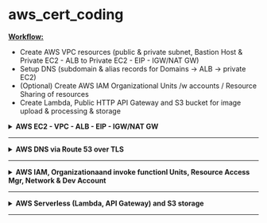 # aws_cert_coding

<b><u>Workflow:</u></b>

- Create AWS VPC resources (public & private subnet, Bastion Host & Private EC2 - ALB to Private EC2 - EIP - IGW/NAT GW)
- Setup DNS (subdomain & alias records for Domains -> ALB -> private EC2)
- (Optional) Create AWS IAM Organizational Units /w accounts / Resource Sharing of resources
- Create Lambda, Public HTTP API Gateway and S3 bucket for image upload & processing & storage

<details closed>
<summary><b>AWS EC2 - VPC - ALB - EIP - IGW/NAT GW</b></summary>


#### Architectural Overview
TODO

<u>Included Resources:</u>

- Single VPC with 1 public subnet and 2 private subnets (in 2 AZs)
- Public Subnet with NAT GW + IGW
- EC2 Bastion Host in Public Subnet
- EC2 private instance(s) in private subnet only reachable from ALB/Bastion Host
- ALB in public and private subnet (2 AZs) for accessing private EC2 instance
- Elastic IP for TODO
- TODO

### 1. Install EC2 Bastion Host, 1-n EC2 Instances, VPCs /w Private & Public Subnet, IGW, NAT GW, Elastic IP, Load Balancer for ingress to private EC2 etc.

#### a. Setup Environment Variables with your secrets and configuration
scaffold the .env files with the following script and fill in your own details.
```bash
cd scripts/ && ./setup-env-vars.sh
```

#### b. Associate SSH Key to Instance
Create Public/Private Key pair so ec2-instance can add the public key to its ssh_config or use an existing key pair.

#### c. Provide custom variables
Create `aws_cert_coding/aws_ec2_vpc_subnets/terraform/terraform.tfvars` file and change any desired variables by overwriting the default values within `variables.tf`
```bash
my_ips                      = ["81.xxx.xxx.231/32", "33.xxx.xxx.xxx/32"]
public_key_location         = "~/.ssh/id_ed25519.pub"
public_key_name             = "id_ed25519.pub"
private_key_location        = "~/.ssh/id_ed25519"
private_key_name            = "id_ed25519"
bastion_host_instance_type  = "t2.micro"
ec2_instance_type           = "t2.micro"
ec2_instance_count          = 1
```

#### d. Create S3 bucket to store terraform state to synchronize the state to remote storage as secure backup

See https://github.com/hangrybear666/12-devops-bootcamp__terraform
- Simply follow bonus step 3 to setup the s3 backend used in this project's `provider.tf` file (only required once for all states).
- Change bucket = "{YOUR_S3_UNIQUE_BUCKET_NAME}" in `provider.tf` that you've set in bonus project 3.

#### e. Setup Infrastructure

```bash
cd aws_ec2_vpc_subnets/terraform
source .env
terraform init
terraform apply --auto-approve
```

<b>Terraform logs the ssh command for bastion host and the private ec2 ip</b>

```bash
ssh -i ~/.ssh/id_ed25519 admin@PUBLIC_BASTION_IP
ssh -i ~/.ssh/id_ed25519 admin@PRIVATE_EC2_IP

# OR use transitive SSH Agent Port Forwarding
eval $(ssh-agent)
ssh-add ~/.ssh/id_ed25519
ssh -A admin@PUBLIC_BASTION_IP
ssh admin@PRIVATE_EC2_IP
```

<b>Follow the terraform output to provision the ec2-instances</b>

- Mounts Elastic File System Network drive to /mnt/nfs/ in bastion host and ec2-instances (dev-1 - dev-n)
- Installs git repo containing basic setup scripts for debian ec2 instances (.env file with credentials from step a) is provisioned via tf)
- configures swapfile so ec2 instance doesn't crash when RAM is fully allocated
- installs docker engine and adds as systemctl service
- starts an nginx docker container serving a static html file with dynamic ip and hostname information exposed later via load balancer

```bash
#   __   ___ ___       __             __  ___            __   ___
#  /__` |__   |  |  | |__)    | |\ | /__`  |   /\  |\ | /  ` |__
#  .__/ |___  |  \__/ |       | | \| .__/  |  /~~\ | \| \__, |___ [dev-1]

# bastion host
ssh -i ~/.ssh/id_ed25519 admin@3.126.9.131
bash /home/admin/mount_efs_drive.sh 10.0.2.6

# private ec2-instance dev-2
ssh -i ~/.ssh/id_ed25519 admin@10.0.2.31
bash /home/admin/mount_efs_drive.sh 10.0.2.6
bash /home/admin/install-git-on-debian-ec2.sh
cd /home/admin/git/ec2-debian-init/scripts/
sudo ./configure-ec2-swapfile.sh
bash install-docker-engine.sh
cd /home/admin/
bash expose_html_via_nginx.sh dev-1
sleep 5
echo "" && curl http://localhost
```

</details>

-----

<details closed>
<summary><b>AWS DNS via Route 53 over TLS</b></summary>


#### Architectural Overview
TODO

<u>Included Resources:</u>

- TODO

#### a. Register a Domain with Route 53 domain registrar

#### b. Provide custom variables
Create `aws_cert_coding/aws_route_53/terraform/terraform.tfvars` file and change any desired variables by overwriting the default values within `variables.tf`
```bash
domain_name      = "asd.com"
alb_arn          = "arn:aws:asdasd:eu-centrasdp/alb-asdasdasded33d3"
subdomain_list   = [ "api", "demo" ]
```

#### c. Create S3 bucket to store terraform state to synchronize the state to remote storage as secure backup

See https://github.com/hangrybear666/12-devops-bootcamp__terraform
- Simply follow bonus step 3 to setup the s3 backend used in this project's `provider.tf` file (only required once for all states).
- Change bucket = "{YOUR_S3_UNIQUE_BUCKET_NAME}" in `provider.tf` that you've set in bonus project 3.

#### d. Setup Infrastructure


<u>Included Resources:</u>

- TODO

```bash
cd aws_route_53/terraform/
terraform init
terraform apply --auto-approve
```
</details>

-----

<details closed>
<summary><b>AWS IAM, Organizationaand invoke functionl Units, Resource Access Mgr, Network & Dev Account</b></summary>

#### Architectural Overview
TODO

<u>Included Resources:</u>

- TODO

```bash
-----------------------------------------------
|           org/root                           |
| dev ou  | sandbox ou | prod ou | network ou  |
| dev_acc | tempdel ou |           network_acc |
|                                              |
-----------------------------------------------
```

#### 1. Create an organization in your root account and create a well Architected Multi Account Environment

- First Create Organization in AWS Console to be able to execute the terraform config
- Enable SCPs under AWS Organizations -> Policies -> Service control policies *Note: they don't apply to management acc/iam users of mgmt acc*
- Enable AWS Resource Explorer in AWS Console to find resources across your organization easily
- Enable AWS RAM (Resource Access Manager) in AWS Console to share resources between accounts on a high level.
- In Resource Access Manager Settings Enable Resource Sharing Across AWS Organizations

```bash
cd aws_iam/terraform
terraform init
terraform apply --auto-approve
```

*Notes:*
- The dev VPC and Subnet created by aws_ec2_vpc_subnets is shared across the organization via RAM

**To access EC2 instances of the admin account:**
- Then login to dev account using credentials provided by
- In the Switch Role dialog:
- **Account ID**: Enter the Account ID of your admin account
- - **Role Name**: Enter `EC2FullAccessRole`

</details>

-----
<details closed>
<summary><b>AWS Serverless (Lambda, API Gateway) and S3 storage</b></summary>

### Theory

#### Anti-Patterns

- Chaining 2-n Lambda functions synchronously (where the first function waits for the last function to return) creates exponentially overlapping costs
- Breaking the single responsibility principle of a lambda function makes it difficult to monitor, optimize and debug a function and might create additional costs due to autoscaling to the level of the most demanding task

#### Best Practices

- Use step functions instead of synchronous lambda functions to construct an event flow, branching paths, error handling, retries and fallbacks
- When integrating with SQS use batch processing with x seconds wait window after queueing a message to collect multiple messages at once to avoid spamming lambda invocations (Optionally enable lambda to report failed message IDs in the batch to avoid reprocessing the entire batch)

#### Architectural Overview
![IMG UPLOAD LAMBDA ARCH](aws_serverless_and_s3/docs/serverless_architecture_img_upload.png)

<u>Included Resources:</u>

- API HTTP Gateway that can invoke Lambda functions
- 2 Lambda Functions for Img Upload and Google Sheets Raw Data ETL
- 2 Lambda Layers containing the runtime dependencies not included in aws by default
- 2 S3 Buckets accessed by Lambda for storing processed images and sheet output
- Respective IAM Roles and Permissions to allow access between API GW - Lambda - S3

#### 1. Provide custom variables
Create `aws_cert_coding/aws_serverless_and_s3/terraform/terraform.tfvars` file and change any desired variables by overwriting the default values within `variables.tf`
```bash
secret_api_key = "xxx"
test_sheet_url = "https://docs.google.com/spreadsheets/d/{YOUR_ID}/edit"
```

#### 2. Make changes to your lambda functions and provision the resources

```bash
cd aws_serverless_and_s3/terraform/ && terraform init
terraform apply --auto-approve
```

</details>

-----